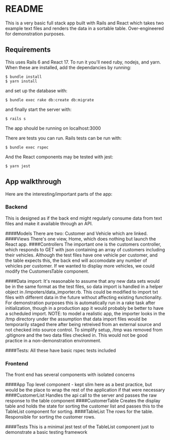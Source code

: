 # README

This is a very basic full stack app built with Rails and React which takes two example text files and renders the data in a sortable table. Over-engineered for demonstration purposes. 

## Requirements
This uses Rails 6 and React 17. To run it you'll need ruby, nodejs, and yarn. When these are installed, add the dependancies by running:

```
$ bundle install
$ yarn install
```

and set up the database with:
```
$ bundle exec rake db:create db:migrate
```

and finally start the server with:
```
$ rails s
```

The app should be running on localhost:3000

There are tests you can run. Rails tests can be run with:
```
$ bundle exec rspec
```
And the React components may be tested with jest:
```
$ yarn jest
```

## App walkthrough

Here are the interesting/important parts of the app:

### Backend
This is designed as if the back end might regularly consume data from text files and make it available through an API. 

####Models
There are two: Customer and Vehicle which are linked. 
####Views
There's one view, Home, which does nothing but launch the React app. 
####Controllers
The important one is the customers controller, which responds to GET with json containing an array of customers including their vehicles. Although the test files have one vehicle per customer, and the table expects this, the back end will accomodate any number of vehicles per customer. If we wanted to display more vehicles, we could modify the CustomersTable component.

####Data import: It's reasonable to assume that any new data sets would be in the same format as the test files, so data import is handled in a helper object in /impoters/data_importer.rb. This could be modified to import txt files with different data in the future without affecting existing functionality. For demonstration purposes this is automatically run in a rake task after initialization, though in a production app it would probably be better to have a scheduled import. 
NOTE: to model a realistic app, the importer looks in the /tmp directory under the assumption that data import files would be temporarily staged there after being retreived from an external source and not checked into source control. To simplify setup, /tmp was removed from .gitignore and the two data files checked in. This would not be good practice in a non-demonstration environment. 

####Tests: All these have basic rspec tests included

### Frontend

The front end has several components with isolated concerns

####App
Top level component - kept slim here as a best practice, but would be the place to wrap the rest of the application if that were necessary
####CustomerList
Handles the api call to the server and passes the raw response to the table component
####CustomerTable
Creates the display table and holds the state for sorting the customer list and passes this to the TableList component for sorting.
####TableList
The rows for the table. Responsible for sorting the customer rows. 

####Tests
This is a minimal jest test of the TableList component just to demonstrate a basic testing framework


